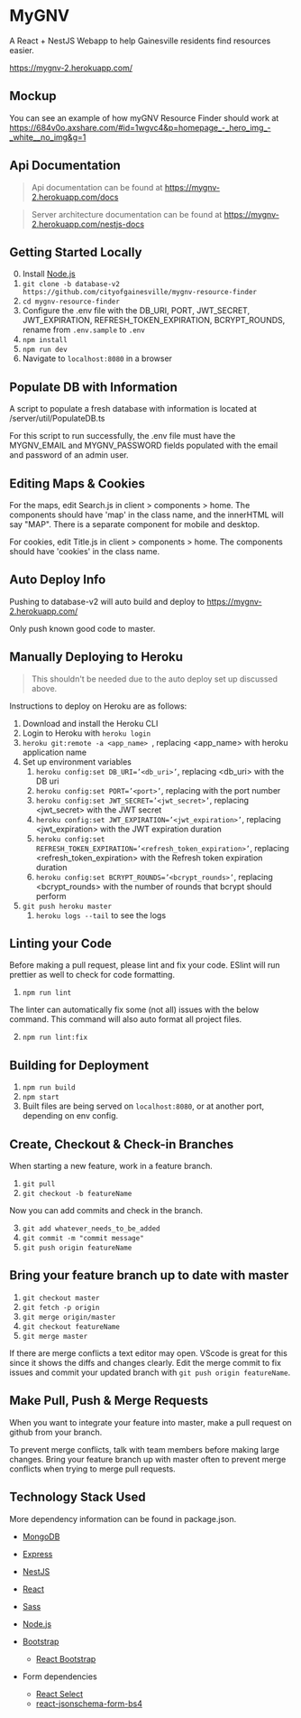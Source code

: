 # MyGNV

A React + NestJS Webapp to help Gainesville residents find resources easier.

https://mygnv-2.herokuapp.com/

## Mockup

You can see an example of how myGNV Resource Finder should work at https://684v0o.axshare.com/#id=1wgvc4&p=homepage_-_hero_img_-_white__no_img&g=1

## Api Documentation

> Api documentation can be found at https://mygnv-2.herokuapp.com/docs

> Server architecture documentation can be found at https://mygnv-2.herokuapp.com/nestjs-docs

## Getting Started Locally

0. Install [Node.js](https://nodejs.org)
1. `git clone -b database-v2 https://github.com/cityofgainesville/mygnv-resource-finder`
2. `cd mygnv-resource-finder`
3. Configure the .env file with the DB_URI, PORT, JWT_SECRET, JWT_EXPIRATION, REFRESH_TOKEN_EXPIRATION, BCRYPT_ROUNDS, rename from `.env.sample` to `.env`
4. `npm install`
5. `npm run dev`
6. Navigate to `localhost:8080` in a browser

## Populate DB with Information

A script to populate a fresh database with information is located at /server/util/PopulateDB.ts

For this script to run successfully, the .env file must have the MYGNV_EMAIL and MYGNV_PASSWORD fields populated with the email and password of an admin user.

## Editing Maps & Cookies

For the maps, edit Search.js in client > components > home. The components should have 'map' in the class name, and the innerHTML will say "MAP". There is a separate component for mobile and desktop.

For cookies, edit Title.js in client > components > home. The components should have 'cookies' in the class name.    

## Auto Deploy Info

Pushing to database-v2 will auto build and deploy to https://mygnv-2.herokuapp.com/

Only push known good code to master.

## Manually Deploying to Heroku

> This shouldn't be needed due to the auto deploy set up discussed above.

Instructions to deploy on Heroku are as follows:

1. Download and install the Heroku CLI
2. Login to Heroku with `heroku login`
3. `heroku git:remote -a <app_name> `, replacing <app_name> with heroku application name
4. Set up environment variables
    1. `heroku config:set DB_URI=’<db_uri>’`, replacing <db_uri> with the DB uri
    2. `heroku config:set PORT=’<port>’`, replacing <port> with the port number
    3. `heroku config:set JWT_SECRET=’<jwt_secret>’`, replacing <jwt_secret> with the JWT secret
    4. `heroku config:set JWT_EXPIRATION=’<jwt_expiration>’`, replacing <jwt_expiration> with the JWT expiration duration
    5. `heroku config:set REFRESH_TOKEN_EXPIRATION=’<refresh_token_expiration>’`, replacing <refresh_token_expiration> with the Refresh token expiration duration
    6. `heroku config:set BCRYPT_ROUNDS=’<bcrypt_rounds>’`, replacing <bcrypt_rounds> with the number of rounds that bcrypt should perform
7. `git push heroku master`
    1. `heroku logs --tail` to see the logs

## Linting your Code

Before making a pull request, please lint and fix your code.
ESlint will run prettier as well to check for code formatting.

1. `npm run lint`

The linter can automatically fix some (not all) issues with the below command.
This command will also auto format all project files.

2. `npm run lint:fix`

## Building for Deployment

1. `npm run build`
2. `npm start`
3. Built files are being served on `localhost:8080`, or at another port, depending on env config.

## Create, Checkout & Check-in Branches

When starting a new feature, work in a feature branch.

1. `git pull`
2. `git checkout -b featureName`

Now you can add commits and check in the branch.

3. `git add whatever_needs_to_be_added`
4. `git commit -m "commit message"`
5. `git push origin featureName`

## Bring your feature branch up to date with master

1. `git checkout master`
2. `git fetch -p origin`
3. `git merge origin/master`
4. `git checkout featureName`
5. `git merge master`

If there are merge conflicts a text editor may open. VScode is great for this since it shows the diffs and changes clearly. Edit the merge commit to fix issues and commit your updated branch with `git push origin featureName`.

## Make Pull, Push & Merge Requests

When you want to integrate your feature into master, make a pull request on github from your branch.

To prevent merge conflicts, talk with team members before making large changes. Bring your feature branch up with master often to prevent merge conflicts when trying to merge pull requests.

## Technology Stack Used

More dependency information can be found in package.json.

- [MongoDB](https://www.mongodb.com/cloud/atlas)
- [Express](https://expressjs.com/)
- [NestJS](https://nestjs.com/)
- [React](https://reactjs.org/)
- [Sass](https://sass-lang.com)
- [Node.js](https://nodejs.org)
- [Bootstrap](https://getbootstrap.com/)
    - [React Bootstrap](https://react-bootstrap.github.io/)

- Form dependencies
    - [React Select](https://github.com/JedWatson/react-select)
    - [react-jsonschema-form-bs4](https://github.com/peterkelly/react-jsonschema-form-bs4)